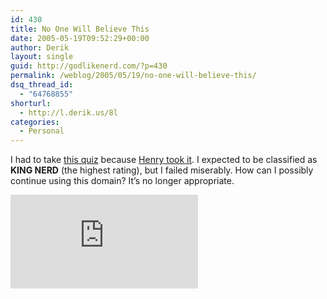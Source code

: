 ```yaml
---
id: 430
title: No One Will Believe This
date: 2005-05-19T09:52:29+00:00
author: Derik
layout: single
guid: http://godlikenerd.com/?p=430
permalink: /weblog/2005/05/19/no-one-will-believe-this/
dsq_thread_id:
  - "64768855"
shorturl:
  - http://l.derik.us/8l
categories:
  - Personal
---
```

I had to take [this quiz](http://www.nerdtests.com/ft_nq.php?im) because [Henry took it](http://www.hbusby.com/?p=138). I expected to be classified as **KING NERD** (the highest rating), but I failed miserably. How can I possibly continue using this domain? It&#8217;s no longer appropriate.

[![I am nerdier than 76% of all people. Are you nerdier? Click here to find out!](http://www.nerdtests.com/images/ft/nq.php?val=8729)](http://www.nerdtests.com/ft_nq.php?im)